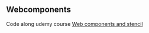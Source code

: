 ## Webcomponents 
Code along udemy course
[Web components and stencil](https://www.udemy.com/web-components-stenciljs-build-custom-html-elements/)